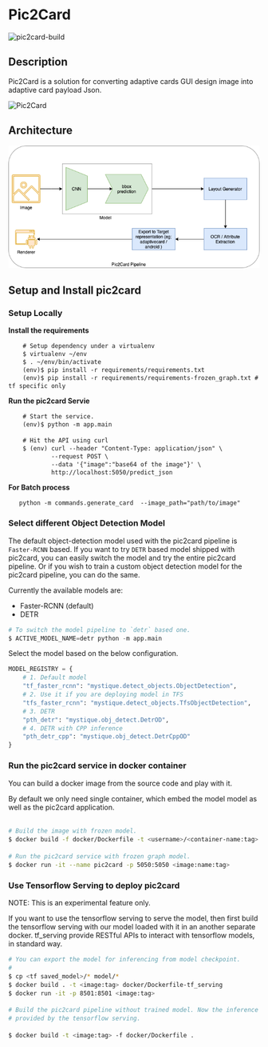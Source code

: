 # Pic2Card
![pic2card-build](https://github.com/Imaginea/pic2card/workflows/pic2card-build/badge.svg?branch=master)
## Description
Pic2Card is a solution for converting adaptive cards GUI design image into adaptive card payload Json.



![Pic2Card](./images/pic2card.png)


## Architecture
![Prediction Architecture](./images/architecture.png)


## Setup and Install pic2card 


### Setup Locally

**Install the requirements**

```shell
    # Setup dependency under a virtualenv
    $ virtualenv ~/env
    $ . ~/env/bin/activate
    (env)$ pip install -r requirements/requirements.txt
    (env)$ pip install -r requirements/requirements-frozen_graph.txt # tf specific only
```

**Run the pic2card Servie**

```shell
    # Start the service.
    (env)$ python -m app.main

    # Hit the API using curl
    $ (env) curl --header "Content-Type: application/json" \
            --request POST \
            --data '{"image":"base64 of the image"}' \
            http://localhost:5050/predict_json
```

**For Batch process**


```shell
   python -m commands.generate_card  --image_path="path/to/image"
```

### Select different Object Detection Model

The default object-detection model used with the pic2card pipeline is
`Faster-RCNN` based. If you want to try `DETR` based model shipped with
pic2card, you can easily switch the model and try the entire pic2card pipeline.
Or if you wish to train a custom object detection model for the pic2card
pipeline, you can do the same.

Currently the available models are:

- Faster-RCNN (default)
- DETR

```python
# To switch the model pipeline to `detr` based one.
$ ACTIVE_MODEL_NAME=detr python -m app.main
```

Select the model based on the below configuration.

```python
MODEL_REGISTRY = {
    # 1. Default model
    "tf_faster_rcnn": "mystique.detect_objects.ObjectDetection",
    # 2. Use it if you are deploying model in TFS
    "tfs_faster_rcnn": "mystique.detect_objects.TfsObjectDetection",
    # 3. DETR 
    "pth_detr": "mystique.obj_detect.DetrOD",
    # 4. DETR with CPP inference
    "pth_detr_cpp": "mystique.obj_detect.DetrCppOD"
}
```



### Run the pic2card service in docker container

You can build a docker image from the source code and play with it.

By default we only need single container, which embed the model model as well as
the pic2card application.

```bash

# Build the image with frozen model.
$ docker build -f docker/Dockerfile -t <username>/<container-name:tag> .

# Run the pic2card service with frozen graph model.
$ docker run -it --name pic2card -p 5050:5050 <image:name:tag>
```

### Use Tensorflow Serving to deploy pic2card

NOTE: This is an experimental feature only.

If you want to use the tensorflow serving to serve the model, then first build
the tensorflow serving with our model loaded with it in an another separate
docker. tf_serving provide RESTful APIs to interact with tensorflow models, in
standard way.

```bash
# You can export the model for inferencing from model checkpoint.
#
$ cp <tf saved_model>/* model/*
$ docker build . -t <image:tag> docker/Dockerfile-tf_serving
$ docker run -it -p 8501:8501 <image:tag>

# Build the pic2card pipeline without trained model. Now the inference is
# provided by the tensorflow serving.

$ docker build -t <image:tag> -f docker/Dockerfile .
```
